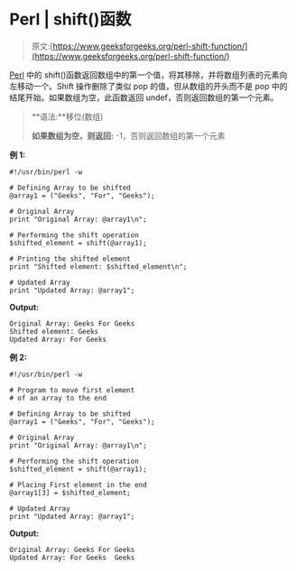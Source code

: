 # Perl | shift()函数

> 原文:[https://www.geeksforgeeks.org/perl-shift-function/](https://www.geeksforgeeks.org/perl-shift-function/)

[Perl](https://www.geeksforgeeks.org/introduction-to-perl/) 中的 shift()函数返回数组中的第一个值，将其移除，并将数组列表的元素向左移动一个。Shift 操作删除了类似 pop 的值，但从数组的开头而不是 pop 中的结尾开始。如果数组为空，此函数返回 undef，否则返回数组的第一个元素。

> **语法:**移位(数组)
> 
> **如果数组为空，则返回:** -1，否则返回数组的第一个元素

**例 1:**

```
#!/usr/bin/perl -w

# Defining Array to be shifted
@array1 = ("Geeks", "For", "Geeks");

# Original Array
print "Original Array: @array1\n";

# Performing the shift operation
$shifted_element = shift(@array1);

# Printing the shifted element
print "Shifted element: $shifted_element\n";

# Updated Array
print "Updated Array: @array1";
```

**Output:**

```
Original Array: Geeks For Geeks
Shifted element: Geeks
Updated Array: For Geeks

```

**例 2:**

```
#!/usr/bin/perl -w

# Program to move first element 
# of an array to the end

# Defining Array to be shifted
@array1 = ("Geeks", "For", "Geeks");

# Original Array
print "Original Array: @array1\n";

# Performing the shift operation
$shifted_element = shift(@array1);

# Placing First element in the end
@array1[3] = $shifted_element;

# Updated Array
print "Updated Array: @array1";
```

**Output:**

```
Original Array: Geeks For Geeks
Updated Array: For Geeks  Geeks

```